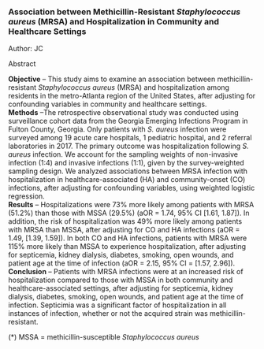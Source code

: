 ### Association between Methicillin-Resistant *Staphylococcus aureus* (MRSA) and Hospitalization in Community and Healthcare Settings 
Author: JC<br>

Abstract

**Objective** – This study aims to examine an association between methicillin-resistant *Staphylococcus aureus* (MRSA) and hospitalization among residents in the metro-Atlanta region of the United States, after adjusting for confounding variables in community and healthcare settings.<br>
**Methods** –The retrospective observational study was conducted using surveillance cohort data from the Georgia Emerging Infections Program in Fulton County, Georgia. Only patients with *S. aureus* infection were surveyed among 19 acute care hospitals, 1 pediatric hospital, and 2 referral laboratories in 2017. The primary outcome was hospitalization following *S. aureus* infection. We account for the sampling weights of non-invasive infection (1:4) and invasive infections (1:1), given by the survey-weighted sampling design. We analyzed associations between MRSA infection with hospitalization in healthcare-associated (HA) and community-onset (CO) infections, after adjusting for confounding variables, using weighted logistic regression. <br>
**Results** – Hospitalizations were 73% more likely among patients with MRSA (51.2%) than those with MSSA (29.5%) (aOR = 1.74, 95% CI [1.61, 1.87]). In addition, the risk of hospitalization was 49% more likely among patients with MRSA than MSSA, after adjusting for CO and HA infections (aOR = 1.49, [1.39, 1.59]). In both CO and HA infections, patients with MRSA were 115% more likely than MSSA to experience hospitalization, after adjusting for septicemia, kidney dialysis, diabetes, smoking, open wounds, and patient age at the time of infection (aOR = 2.15, 95% CI = [1.57, 2.96]).<br>
**Conclusion** – Patients with MRSA infections were at an increased risk of hospitalization compared to those with MSSA in both community and healthcare-associated settings, after adjusting for septicemia, kidney dialysis, diabetes, smoking, open wounds, and patient age at the time of infection. Septicimia was a significant factor of hospitalization in all instances of infection, whether or not the acquired strain was methicillin-resistant.

(*) MSSA =  methicillin-susceptible *Staphylococcus aureus* 
